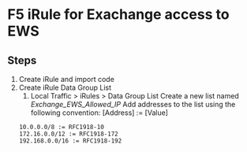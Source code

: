 # F5 iRule for Exachange access to EWS

## Steps
1. Create iRule and import code
2. Create iRule Data Group List
    1. Local Traffic > iRules > Data Group List
    Create a new list named *Exchange_EWS_Allowed_IP*
    Add addresses to the list using the following convention: [Address] := [Value]
    ```
    10.0.0.0/8 := RFC1918-10
    172.16.0.0/12 := RFC1918-172
    192.168.0.0/16 := RFC1918-192
    ```

